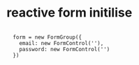 # reactive form initilise

```TS

  form = new FormGroup({
    email: new FormControl(''),
    password: new FormControl('')
  })
  
```